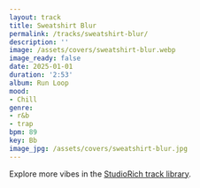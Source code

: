 ```yaml
---
layout: track
title: Sweatshirt Blur
permalink: /tracks/sweatshirt-blur/
description: ''
image: /assets/covers/sweatshirt-blur.webp
image_ready: false
date: 2025-01-01
duration: '2:53'
album: Run Loop
mood:
- Chill
genre:
- r&b
- trap
bpm: 89
key: Bb
image_jpg: /assets/covers/sweatshirt-blur.jpg
---
```


Explore more vibes in the [StudioRich track library](/tracks/).
